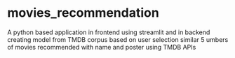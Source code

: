 # movies_recommendation
A python based application in frontend using streamlit and in backend creating model from TMDB corpus based on user selection similar 5 umbers of movies recommended with name and poster using TMDB APIs 
